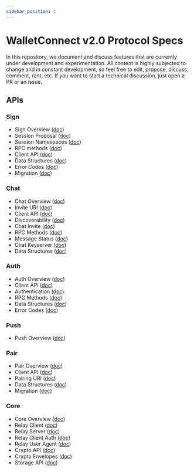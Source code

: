 ```yaml
---
sidebar_position: 1
---
```


# WalletConnect v2.0 Protocol Specs

In this repository, we document and discuss features that are currently under development and experimentation. All content is highly subjected to change and in constant development, so feel free to edit, propose, discuss, comment, rant, etc. If you want to start a technical discussion, just open a PR or an issue.

## APIs

### Sign

- Sign Overview ([doc](sign/README.md))
- Session Proposal ([doc](sign/session-proposal.md))
- Session Namespaces ([doc](sign/session-namespaces.md))
- RPC methods ([doc](sign/rpc-methods.md))
- Client API ([doc](sign/client-api.md))
- Data Structures ([doc](sign/data-structures.md))
- Error Codes ([doc](sign/error-codes.md))
- Migration ([doc](sign/migration.md))

### Chat

- Chat Overview ([doc](chat/README.md))
- Invite URI ([doc](chat/invite-uri.md))
- Client API ([doc](chat/client-api.md))
- Discoverability ([doc](chat/discoverability.md))
- Chat Invite ([doc](chat/chat-invite.md))
- RPC Methods ([doc](chat/rpc-methods.md))
- Message Status ([doc](chat/message-status.md))
- Chat Keyserver ([doc](chat/chat-keyserver.md))
- Data Structures ([doc](chat/data-structures.md))

### Auth

- Auth Overview ([doc](auth/README.md))
- Client API ([doc](auth/client-api.md))
- Authentication ([doc](auth/authentication.md))
- RPC Methods ([doc](auth/rpc-methods.md))
- Data Structures ([doc](auth/data-structures.md))
- Error Codes ([doc](auth/error-codes.md))

### Push

- Push Overview ([doc](push/README.md))

### Pair

- Pair Overview ([doc](pair/README.md))
- Client API ([doc](pair/client-api.md))
- Pairing URI ([doc](pair/pairing-uri.md))
- Data Structures ([doc](pair/data-structures.md))
- Migration ([doc](pair/migration.md))

### Core

- Core Overview ([doc](core/README.md))
- Relay Client ([doc](core/relay-client.md))
- Relay Server ([doc](core/relay-server.md))
- Relay Client Auth ([doc](core/relay-client-auth.md))
- Relay User Agent ([doc](core/relay-user-agent.md))
- Crypto API ([doc](core/crypto-api.md))
- Crypto Envelopes ([doc](core/crypto-envelopes.md))
- Storage API ([doc](core/storage-api.md))
